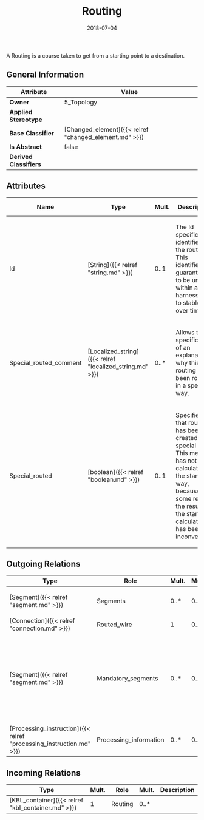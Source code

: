 ﻿---
title: Routing
toc: false
type: specs
date: "2018-07-04"
draft: false
specification: KBL
version: 2.5
documentType: "Recommendation"
elementType: Class
classes:
  - Routing
menu_name: kbl-2.5
---
<p>A Routing is a course taken to get from a starting point to a destination.</p>

## General Information

| Attribute               | Value |
|-------------------------|-------|
| **Owner**               | 5_Topology |
| **Applied Stereotype**  |   |
| **Base Classifier**     | [Changed_element]({{< relref "changed_element.md" >}})<br/>  |
| **Is Abstract**         | false |
| **Derived Classifiers** |   |

## Attributes
|  Name  |  Type  |  Mult.  |  Description  |  Owning Classifier  |
|--------|--------|---------|---------------|--------------|
|Id | [String]({{< relref "string.md" >}}) | 0..1 | <p> The Id specifies the identifier of the routing. This identifier is guaranteed to be unique within a harness and to stable over time.      </p> | [Routing]({{< relref "routing.md" >}}) |
|Special_routed_comment | [Localized_string]({{< relref "localized_string.md" >}}) | 0..* | <p>Allows the specification of an explanation why this routing has been routed in a special way.  </p> | [Routing]({{< relref "routing.md" >}}) |
|Special_routed | [boolean]({{< relref "boolean.md" >}}) | 0..1 | <p> Specifies that routing has been created in a special way. This means it has not been calculated in the standard way, because for some reason the result of the standard calculation has been inconvenient.      </p> | [Routing]({{< relref "routing.md" >}}) |

## Outgoing Relations
|    Type  |   Role   |   Mult.   |   Mult.   |   Description   |
|----------|----------|-----------|-----------|-----------------|
| [Segment]({{< relref "segment.md" >}}) | Segments | 0..* | 0..* | <p> Represents the result of a routing algorithm.      </p> |
| [Connection]({{< relref "connection.md" >}}) | Routed_wire | 1 | 0..* |  |
| [Segment]({{< relref "segment.md" >}}) | Mandatory_segments | 0..* | 0..* | <p> References a list of segments that are mandatory to be visited during the routing process. As a consequence the <i>Segments</i> determined by a routing algorithm shall contain these <i>Mandatory_segments.</i>      </p> |
| [Processing_instruction]({{< relref "processing_instruction.md" >}}) | Processing_information | 0..* | 0..1 |  |
##  Incoming Relations
|    Type  |   Mult.  |   Role    |   Mult.   |   Description  |
|----------|----------|-----------|-----------|----------------|
| [KBL_container]({{< relref "kbl_container.md" >}}) | 1 | Routing | 0..* |  |
